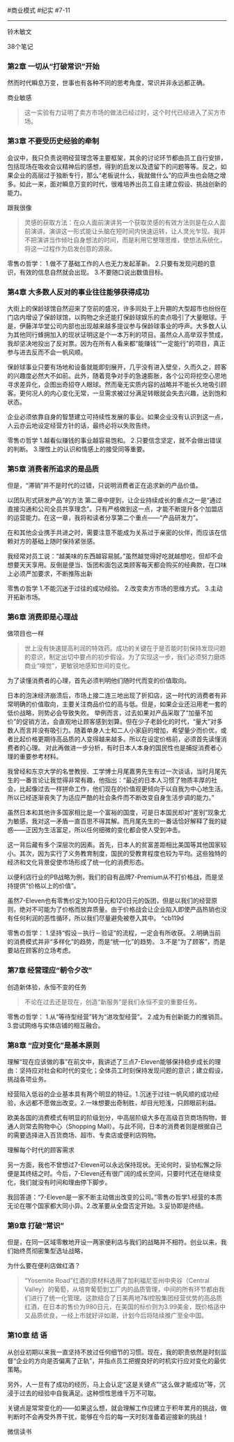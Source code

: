 #商业模式 #纪实 #7-11

---

铃木敏文

38个笔记

### 第2章 一切从“打破常识”开始

然而时代瞬息万变，世事也有各种不同的思考角度，常识并非永远都正确。

商业敏感

> 这一实验有力证明了卖方市场的做法已经过时，这个时代已经进入了买方市场。


### 第3章 不要受历史经验的牵制

会议中，我只负责说明经营理念等主要框架，其余的讨论环节都由员工自行安排，包括现场在吸收会议精神后的感想，得到的启发以及遗留下的问题等等。反之，如果企业的高层过于独断专行，那么“老板说什么，我就做什么”的应声虫也会随之增多。如此一来，面对瞬息万变的时代，很难培养出员工自主建立假设、挑战创新的能力。

跟我很像

> 灵感的获取方法：在众人面前演讲另一个获取灵感的有效方法则是在众人面前演讲。演讲这一形式能让头脑在短时间内快速运转，让人灵光乍现。我并不把演讲当作倾吐自身想法的时间，而是利用它整理思维，使想法系统化，将这一过程作为启发创意的源泉。


零售の哲学：
	1.做不了基础工作的人也无力发起革新。
	2.只要有发现问题的意识，有效的信息自然就会出现。
	3.不要随口说出数值目标。

### 第4章 大多数人反对的事业往往能够获得成功

大街上的保龄球馆自然迎来了空前的盛况，许多同处于上升期的大型超市也纷纷在门店内增设了保龄球馆，以购物之余还能打保龄球娱乐的卖点吸引了大量眼球。于是，伊藤洋华堂公司内部也出现越来越多提议参与保龄球事业的呼声。大多数人认为其他同行蜂拥加入的现状证明这是个一本万利的项目。虽然众人高举双手赞成，我却坚决地投出了反对票。因为在所有人看来都“能赚钱”“一定能行”的项目，真正参与进去反而不会一帆风顺。

保龄球事业只要有场地和设备就能即刻展开，几乎没有进入壁垒，久而久之，顾客的兴趣度必然大不如前。此外，随着竞争对手的急速膨胀，各个公司将挖空心思地寻求差异化，企图出奇招夺人眼球。然而毫无实质内容的战略并不能长久地吸引顾客。更何况人的内心变化无常，一旦需求被过分满足转眼就会失去兴趣，达到饱和状态。

企业必须依靠自身的智慧建立可持续性发展的事业。如果企业没有认识到这一点，人云亦云地设定经营方针的话，最终必将以失败告终。

零售の哲学
	1.越看似赚钱的事业越容易饱和。
	2.只要信念坚定，就不会做出错误的判断。
	3.理性上的认识和情感上的接受同等重要。

### 第5章 消费者所追求的是品质

但是，“滞销”并不是时代的过错，只说明消费者正在追求新的产品价值。

以团队形式研发产品”的方法 第二章中提到，让企业持续成长的重点之一是“通过直接沟通和公司全员共享理念”。只有严格做到这一点，才能不断提升各个加盟店的运营能力。在这一章，我将和读者分享第二个重点——“产品研发力”。

在和其他企业携手共进之时，需要注意不能成为关系过于亲密的伙伴，而应该在信赖对方的基础上随时保持紧张感。

我经常对员工说：“越美味的东西越容易腻。”虽然越觉得好吃就越想吃，但却不会想要天天享用。反倒是便当、饭团和面包这类顾客每天都会购买的经典款，在口味上必须严加要求，不断推陈出新

零售の哲学 1.不能沉迷于过往的成功经验。 2.改变卖方市场的思维方式。 3.主动开拓新市场。

### 第6章 消费即是心理战

做项目也一样

> 世上没有快速提高利润的特效药。成功的关键在于是否能时刻保持发现问题的意识，制定出切中要点的初步假设。为了实现这一步，我们必须努力磨炼商业“嗅觉”，更敏锐地感知世间的变化。


为了读懂消费者的心理，首先必须判明他们随时代而变的价值取向。

日本的泡沫经济崩溃后，市场上接二连三地出现了折扣店，这一时代的消费者有非常明确的价值取向，主要关注商品价位的高与低。但是，如果企业还沿用老一套的低价战略，则势必会导致失败。 举例而言，过去如果对产品采取了“加量不加价”的促销方法，会直观地让顾客感到划算。但在少子老龄化的时代，“量大”对多数人而言并没有吸引力。随着单身人士和二人小家庭的增加，希望量少而价优，或者比起价格更期待高品质的人变得越来越多。所以在设定价格前，必须首先读懂消费者的心理。 对此再做进一步分析，有时日本人本身的国民性也是捕捉消费者心理的重要参考材料。

我曾经和东京大学的名誉教授、工学博士月尾嘉男先生有过一次谈话，当时月尾先生的一番言论让我觉得非常有趣，他指出：“最近的日本人习惯了物质丰厚的社会，比起像过去一样拼命工作，他们现在的价值观更倾向于以自我为中心地生活。所以已经逐渐丧失了为适应严酷的社会条件而不断改变自身生活步调的能力。”

虽然日本和其他许多国家相比是一个富裕的国度，可是日本国民却对“差别”现象尤为敏感，我对这一矛盾一直百思不得其解。而月尾先生的一番话恰好解释了我的疑惑——正因为生活富足，所以任何细微的变化都会使人受到冲击。

这一背后藏有多个深层次的因素。首先，日本人的贫富差距相比美国等其他国家较小。其次，因为实行了义务教育制度，国民的受教育程度也较为平均。这些独特的经济和文化背景促使市场形成了统一化的消费形态。

以便利店行业的PB战略为例，我们的自有品牌7-Premium从不打价格战，而是坚持提供“价格以上的价值”。

虽然7-Eleven也有零售价定为100日元和120日元的饭团，但是以我们的经营原则，绝对不可能为了价格而放弃质量。由于价格战会让企业陷入即使产品热销也没有任何利润的恶性循环，所以我们尽量避免被卷入其中。 ^cb119d

零售の哲学：
	1.坚持“假设－执行－验证”的流程，一定会有所收获。
	2.明确当前的消费模式并非“多样化”的趋势，而是“统一化”的趋势。
	3.不是“为了顾客”，而是要站在顾客的立场考虑。

### 第7章 经营理应“朝令夕改”

创造新体验，永恒不变的任务

> 不论在过去还是现在，创造“新服务”是我们永恒不变的重要任务。


零售の哲学：
	1.从“等待型经营”转为“进攻型经营”。
	2.成为有创新能力的推销员。
	3.尝试网络与实体店铺的相互融合。

### 第8章 “应对变化”是基本原则

理解“现在应该做的事”在前文中，我讲述了三点7-Eleven能够保持稳步成长的理由：坚持应对社会和时代的变化；全体员工时刻保持发现问题的意识；建立假设，挑战各项业务。

经营陷入低谷的企业基本具有两个明显的特征。1.沉迷于过往一帆风顺的成功经验，永远都不愿做出改变。2.一味想要出奇制胜，却目光短浅，只顾眼前利益。

欧美各国的消费模式有明显的阶级划分，中高层阶级大多在高级百货商场购物，普通人则常去购物中心（Shopping Mall）。与此不同，日本的消费者则是根据自己的需要选择进入百货商场、超市、专卖店或便利店购物。

理解每个时代的顾客需求

另一方面，我也不曾想过7-Eleven可以永远保持现状。无论何时，妥协松懈之际便是其终结之时。今后，7-Eleven还有很广阔的成长空间，只要时代还在继续变化，我们就没有时间和理由停下脚步。

我回答道：“7-Eleven是一家不断主动做出改变的公司。”零售の哲学1.经营的本质无论在哪个国家都大同小异。2.改革要从全盘否定开始。3.妥协即是终结。

### 第9章 打破“常识”

但是，在同一区域零散地开设一两家便利店与我们的战略并不相符。创业以来，我们始终贯彻密集型选址战略，

为什么要在便利店做红酒？

> “Yosemite Road”红酒的原材料选用了加利福尼亚州中央谷（Central Valley）的葡萄，从培育葡萄到工厂内的品质管理，中间的所有环节都由我们进行了统一化管理。这款结合了日美两地7&I控股集团经营优势的高品质红酒，在日本的售价为980日元，在美国的标价则为3.99美金，既价格适中又品质优良，一经上市就好评如潮，计划今后将陆续推广至全中国。


### 第10章 结 语

从创业初期以来我一直坚持不放过任何细节的习惯。现在，我的职责依然是时刻监督“企业的方向是否偏离了正轨”，并指点员工把握良好的时机实行应对变化的最优策略。

另外，人一旦有了成功的经历，马上会认定“这是关键点”“这么做才能成功”等，沉浸于过去的经验中自我满足。这种惯性思维千万不可取。

关键点是常常变化的——如果这么想，就会理解工作应建立于积年累月的挑战，做判断时不会再受外界干扰，能够在今后的每一天时刻准备着迎接新的挑战！

微信读书